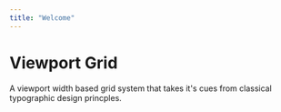 ```yaml
---
title: "Welcome"
---
```

<h1 class="title-block">Viewport Grid</h1>
<p class="project-description">A viewport width based grid system that takes it's cues from classical typographic design princples.</p>